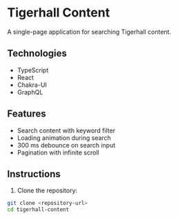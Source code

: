 # Tigerhall Content

A single-page application for searching Tigerhall content.

## Technologies

- TypeScript
- React
- Chakra-UI
- GraphQL

## Features

- Search content with keyword filter
- Loading animation during search
- 300 ms debounce on search input
- Pagination with infinite scroll

## Instructions

1. Clone the repository:

```bash
git clone <repository-url>
cd tigerhall-content
